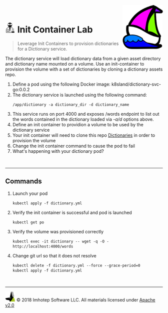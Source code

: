 <img src="../assets/k8sland.png" align="right" width="128" height="auto"/>


<br/>

# <img src="../assets/lab.png" width="32" height="auto"/> Init Container Lab

> Leverage Init Containers to provision dictionaries for a Dictionary service.

The dictionary service will load dictionary data from a given asset directory and
dictionary name mounted on a volume. Use an init-container to provision the
volume with a set of dictionaries by cloning a dictionary assets repo.

1. Define a pod using the following Docker image: k8sland/dictionary-svc-go:0.0.2
1. The dictionary service is launched using the following command:
   ```shell
   /app/dictionary -a dictionary_dir -d dictionary_name
   ```
1. This service runs on port 4000 and exposes /words endpoint to list out the words
   contained in the dictionary loaded via *-a/d* options above.
1. Define an init container to providion a volume to be used by the dictionary
   service
1. Your init container will need to clone this repo
   [Dictionaries](https://github.com/k8sland/dictionaries.git) in order to
   provision the volume
1. Change the init container command to cause the pod to fail
1. What's happening with your dictionary pod?

<br/>

---
## Commands

1. Launch your pod

    ```shell
    kubectl apply -f dictionary.yml
    ```

1. Verify the init container is successful and pod is launched

    ```shell
    kubectl get po
    ```

1. Verify the volume was provisioned correctly

    ```shell
    kubectl exec -it dictionary -- wget -q -O - http://localhost:4000/words
    ```

1. Change git url so that it does not resolve

    ```shell
    kubectl delete -f dictionary.yml --force --grace-period=0
    kubectl apply -f dictionary.yml
    ```

<br/>

---
<img src="../assets/imhotep_logo.png" width="32" height="auto"/> © 2018 Imhotep Software LLC.
All materials licensed under [Apache v2.0](http://www.apache.org/licenses/LICENSE-2.0)